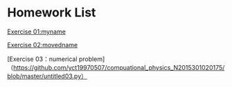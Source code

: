 # Homework List
[Exercise 01:myname](https://github.com/yct19970507/compuational_physics_N2015301020175/blob/master/myname.py)

[Exercise 02:movedname](https://github.com/yct19970507/compuational_physics_N2015301020175/blob/master/movedname.py)

[Exercise 03：numerical problem]（https://github.com/yct19970507/compuational_physics_N2015301020175/blob/master/untitled03.py）
